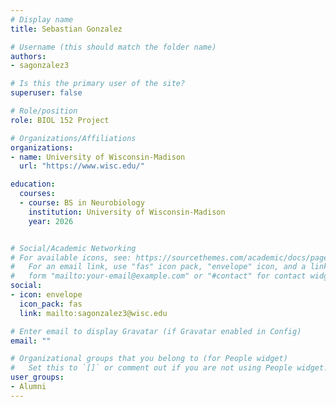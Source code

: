 ```yaml
---
# Display name
title: Sebastian Gonzalez

# Username (this should match the folder name)
authors:
- sagonzalez3

# Is this the primary user of the site?
superuser: false

# Role/position
role: BIOL 152 Project

# Organizations/Affiliations
organizations:
- name: University of Wisconsin-Madison
  url: "https://www.wisc.edu/"

education:
  courses:
  - course: BS in Neurobiology
    institution: University of Wisconsin-Madison
    year: 2026


# Social/Academic Networking
# For available icons, see: https://sourcethemes.com/academic/docs/page-builder/#icons
#   For an email link, use "fas" icon pack, "envelope" icon, and a link in the
#   form "mailto:your-email@example.com" or "#contact" for contact widget.
social:
- icon: envelope
  icon_pack: fas
  link: mailto:sagonzalez3@wisc.edu

# Enter email to display Gravatar (if Gravatar enabled in Config)
email: ""

# Organizational groups that you belong to (for People widget)
#   Set this to `[]` or comment out if you are not using People widget.
user_groups:
- Alumni
---
```



